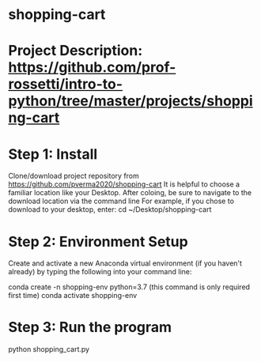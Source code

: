 # shopping-cart
# Project Description: https://github.com/prof-rossetti/intro-to-python/tree/master/projects/shopping-cart

# Step 1: Install
Clone/download project repository from https://github.com/pverma2020/shopping-cart
It is helpful to choose a familiar location like your Desktop. After coloing, be sure to navigate to the download location via the command line
For example, if you chose to download to your desktop, enter:
cd ~/Desktop/shopping-cart

# Step 2: Environment Setup
Create and activate a new Anaconda virtual environment (if you haven't already) by typing the following into your command line:

conda create -n shopping-env python=3.7 (this command is only required first time)
conda activate shopping-env

# Step 3: Run the program

python shopping_cart.py